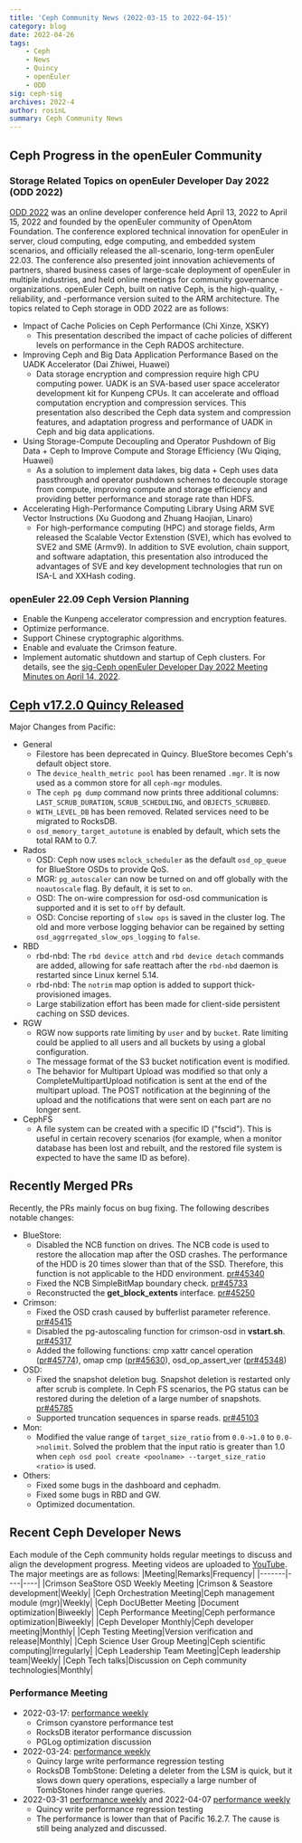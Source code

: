 ```yaml
---
title: 'Ceph Community News (2022-03-15 to 2022-04-15)'
category: blog 
date: 2022-04-26
tags:
    - Ceph
    - News
    - Quincy
    - openEuler
    - ODD
sig: ceph-sig
archives: 2022-4
author: rosinL
summary: Ceph Community News
---
```

## Ceph Progress in the openEuler Community
### Storage Related Topics on openEuler Developer Day 2022 (ODD 2022) 
[ODD 2022](https://www.openeuler.org/zh/interaction/summit-list/devday2022/) was an online developer conference held April 13, 2022 to April 15, 2022 and founded by the openEuler community of OpenAtom Foundation. The conference explored technical innovation for openEuler in server, cloud computing, edge computing, and embedded system scenarios, and officially released the all-scenario, long-term openEuler 22.03. The conference also presented joint innovation achievements of partners, shared business cases of large-scale deployment of openEuler in multiple industries, and held online meetings for community governance organizations. openEuler Ceph, built on native Ceph, is the high-quality, -reliability, and -performance version suited to the ARM architecture. The topics related to Ceph storage in ODD 2022 are as follows:  

* Impact of Cache Policies on Ceph Performance (Chi Xinze, XSKY)
  - This presentation described the impact of cache policies of different levels on performance in the Ceph RADOS architecture.
* Improving Ceph and Big Data Application Performance Based on the UADK Accelerator (Dai Zhiwei, Huawei)
  - Data storage encryption and compression require high CPU computing power. UADK is an SVA-based user space accelerator development kit for Kunpeng CPUs. It can accelerate and offload computation encryption and compression services. This presentation also described the Ceph data system and compression features, and adaptation progress and performance of UADK in Ceph and big data applications.
* Using Storage-Compute Decoupling and Operator Pushdown of Big Data + Ceph to Improve Compute and Storage Efficiency (Wu Qiqing, Huawei)
  - As a solution to implement data lakes, big data + Ceph uses data passthrough and operator pushdown schemes to decouple storage from compute, improving compute and storage efficiency and providing better performance and storage rate than HDFS.
* Accelerating High-Performance Computing Library Using ARM SVE Vector Instructions (Xu Guodong and Zhuang Haojian, Linaro)
  - For high-performance computing (HPC) and storage fields, Arm released the Scalable Vector Extenstion (SVE), which has evolved to SVE2 and SME (Armv9). In addition to SVE evolution, chain support, and software adaptation, this presentation also introduced the advantages of SVE and key development technologies that run on ISA-L and XXHash coding.
### openEuler 22.09 Ceph Version Planning
  * Enable the Kunpeng accelerator compression and encryption features.
  * Optimize performance.
  * Support Chinese cryptographic algorithms.
  * Enable and evaluate the Crimson feature.
  * Implement automatic shutdown and startup of Ceph clusters.
  For details, see the [sig-Ceph openEuler Developer Day 2022 Meeting Minutes on April 14, 2022](https://gitee.com/src-openeuler/ceph/wikis/%E4%BC%9A%E8%AE%AE%E7%BA%AA%E8%A6%81/2022%E5%8F%8C%E5%91%A8%E4%BE%8B%E4%BC%9A%E4%BC%9A%E8%AE%AE%E7%BA%AA%E8%A6%81).
## [Ceph v17.2.0 Quincy Released](https://ceph.io/en/news/blog/2022/v17-2-0-quincy-released/)
Major Changes from Pacific:
* General
  - Filestore has been deprecated in Quincy. BlueStore becomes Ceph's default object store.
  - The `device_health_metric pool` has been renamed `.mgr`. It is now used as a common store for all `ceph-mgr` modules.
  - The `ceph pg dump` command now prints three additional columns: `LAST_SCRUB_DURATION`, `SCRUB_SCHEDULING`, and `OBJECTS_SCRUBBED`.
  - `WITH_LEVEL_DB` has been removed. Related services need to be migrated to RocksDB.
  - `osd_memory_target_autotune` is enabled by default, which sets the total RAM to 0.7.
* Rados
  - OSD: Ceph now uses `mclock_scheduler` as the default `osd_op_queue` for BlueStore OSDs to provide QoS.
  - MGR: `pg_autoscaler` can now be turned on and off globally with the `noautoscale` flag. By default, it is set to `on`.
  - OSD: The on-wire compression for osd-osd communication is supported and it is set to `off` by default.
  - OSD: Concise reporting of `slow ops` is saved in the cluster log. The old and more verbose logging behavior can be regained by setting `osd_aggrregated_slow_ops_logging` to `false`.
* RBD
  - rbd-nbd: The `rbd device attch` and `rbd device detach` commands are added, allowing for safe reattach after the `rbd-nbd` daemon is restarted since Linux kernel 5.14.
  - rbd-nbd: The `notrim` map option is added to support thick-provisioned images.
  - Large stabilization effort has been made for client-side persistent caching on SSD devices.
* RGW
  - RGW now supports rate limiting by `user` and by `bucket`. Rate limiting could be applied to all users and all buckets by using a global configuration.
  - The message format of the S3 bucket notification event is modified.
  - The behavior for Multipart Upload was modified so that only a CompleteMultipartUpload notification is sent at the end of the multipart upload. The POST notification at the beginning of the upload and the notifications that were sent on each part are no longer sent.
* CephFS
  - A file system can be created with a specific ID ("fscid"). This is useful in certain recovery scenarios (for example, when a monitor database has been lost and rebuilt, and the restored file system is expected to have the same ID as before).

## Recently Merged PRs
Recently, the PRs mainly focus on bug fixing. The following describes notable changes:
* BlueStore:
  - Disabled the NCB function on drives. The NCB code is used to restore the allocation map after the OSD crashes. The performance of the HDD is 20 times slower than that of the SSD. Therefore, this function is not applicable to the HDD environment. [pr#45340](https://github.com/ceph/ceph/pull/45340)
  - Fixed the NCB SimpleBitMap boundary check. [pr#45733](https://github.com/ceph/ceph/pull/45733)
  - Reconstructed the **get_block_extents** interface. [pr#45250](https://github.com/ceph/ceph/pull/44250)
* Crimson:
  - Fixed the OSD crash caused by bufferlist parameter reference. [pr#45415](https://github.com/ceph/ceph/pull/45415) 
  - Disabled the pg-autoscaling function for crimson-osd in **vstart.sh**. [pr#45317](https://github.com/ceph/ceph/pull/45317)
  - Added the following functions: cmp xattr cancel operation ([pr#45774](https://github.com/ceph/ceph/pull/45774)), omap cmp ([pr#45630](https://github.com/ceph/ceph/pull/45630)), osd_op_assert_ver ([pr#45348](https://github.com/ceph/ceph/pull/45348))
* OSD:
  - Fixed the snapshot deletion bug. Snapshot deletion is restarted only after scrub is complete. In Ceph FS scenarios, the PG status can be restored during the deletion of a large number of snapshots. [pr#45785](https://github.com/ceph/ceph/pull/45785)
  - Supported truncation sequences in sparse reads. [pr#45103](https://github.com/ceph/ceph/pull/45103)
* Mon:
  - Modified the value range of `target_size_ratio` from `0.0->1.0` to `0.0->nolimit`. Solved the problem that the input ratio is greater than 1.0 when `ceph osd pool create <poolname> --target_size_ratio <ratio>` is used.
* Others:
  - Fixed some bugs in the dashboard and cephadm.
  - Fixed some bugs in RBD and GW.
  - Optimized documentation.
## Recent Ceph Developer News
Each module of the Ceph community holds regular meetings to discuss and align the development progress. Meeting videos are uploaded to [YouTube](https://www.youtube.com/channel/UCno-Fry25FJ7B4RycCxOtfw/videos). The major meetings are as follows:
|Meeting|Remarks|Frequency|
|-------|----|----|
|Crimson SeaStore OSD Weekly Meeting |Crimson & Seastore development|Weekly|
|Ceph Orchestration Meeting|Ceph management module (mgr)|Weekly|
|Ceph DocUBetter Meeting |Document optimization|Biweekly|
|Ceph Performance Meeting|Ceph performance optimization|Biweekly|
|Ceph Developer Monthly|Ceph developer meeting|Monthly|
|Ceph Testing Meeting|Version verification and release|Monthly|
|Ceph Science User Group Meeting|Ceph scientific computing|Irregularly|
|Ceph Leadership Team Meeting|Ceph leadership team|Weekly|
|Ceph Tech talks|Discussion on Ceph community technologies|Monthly|

### Performance Meeting
* 2022-03-17: [performance weekly](https://www.youtube.com/watch?v=RFYA-0k6QE)
  - Crimson cyanstore performance test
  - RocksDB iterator performance discussion
  - PGLog optimization discussion
* 2022-03-24: [performance weekly](https://www.youtube.com/watch?v=tulzatiqqHo)
  - Quincy large write performance regression testing
  - RocksDB TombStone: Deleting a deleter from the LSM is quick, but it slows down query operations, especially a large number of TombStones hinder range queries.
* 2022-03-31 [performance weekly](https://www.youtube.com/watch?v=NuofFc1539I) and 2022-04-07 [performance weekly](https://www.youtube.com/watch?v=F34BvWvEDf4)
  - Quincy write performance regression testing
  - The performance is lower than that of Pacific 16.2.7. The cause is still being analyzed and discussed.
